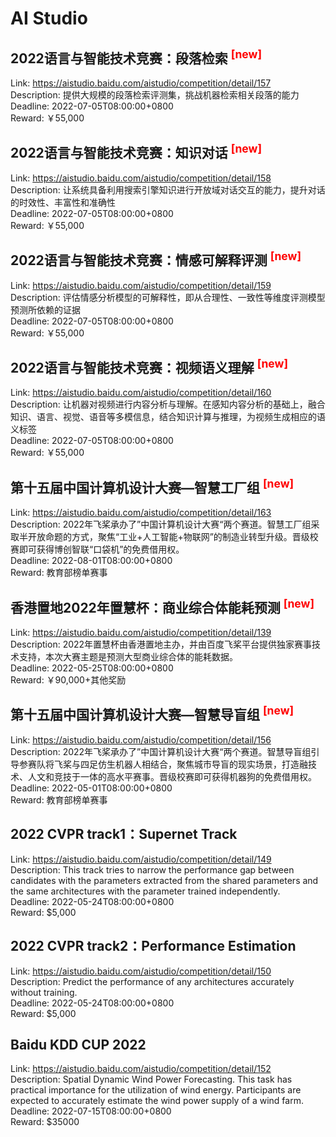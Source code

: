 # AI Studio



## 2022语言与智能技术竞赛：段落检索 <sup style="color:red">[new]<sup>  

Link: https://aistudio.baidu.com/aistudio/competition/detail/157  
Description: 提供大规模的段落检索评测集，挑战机器检索相关段落的能力  
Deadline: 2022-07-05T08:00:00+0800  
Reward: ￥55,000  


## 2022语言与智能技术竞赛：知识对话 <sup style="color:red">[new]<sup>  

Link: https://aistudio.baidu.com/aistudio/competition/detail/158  
Description: 让系统具备利用搜索引擎知识进行开放域对话交互的能力，提升对话的时效性、丰富性和准确性  
Deadline: 2022-07-05T08:00:00+0800  
Reward: ￥55,000  


## 2022语言与智能技术竞赛：情感可解释评测 <sup style="color:red">[new]<sup>  

Link: https://aistudio.baidu.com/aistudio/competition/detail/159  
Description: 评估情感分析模型的可解释性，即从合理性、一致性等维度评测模型预测所依赖的证据  
Deadline: 2022-07-05T08:00:00+0800  
Reward: ￥55,000  


## 2022语言与智能技术竞赛：视频语义理解 <sup style="color:red">[new]<sup>  

Link: https://aistudio.baidu.com/aistudio/competition/detail/160  
Description: 让机器对视频进行内容分析与理解。在感知内容分析的基础上，融合知识、语言、视觉、语音等多模信息，结合知识计算与推理，为视频生成相应的语义标签  
Deadline: 2022-07-05T08:00:00+0800  
Reward: ￥55,000  


## 第十五届中国计算机设计大赛—智慧工厂组 <sup style="color:red">[new]<sup>  

Link: https://aistudio.baidu.com/aistudio/competition/detail/163  
Description: 2022年飞桨承办了”中国计算机设计大赛“两个赛道。智慧工厂组采取半开放命题的方式，聚焦“工业+人工智能+物联网”的制造业转型升级。晋级校赛即可获得博创智联“口袋机”的免费借用权。  
Deadline: 2022-08-01T08:00:00+0800  
Reward: 教育部榜单赛事  


## 香港置地2022年置慧杯：商业综合体能耗预测 <sup style="color:red">[new]<sup>  

Link: https://aistudio.baidu.com/aistudio/competition/detail/139  
Description: 2022年置慧杯由香港置地主办，并由百度飞桨平台提供独家赛事技术支持，本次大赛主题是预测大型商业综合体的能耗数据。  
Deadline: 2022-05-25T08:00:00+0800  
Reward: ￥90,000+其他奖励  


## 第十五届中国计算机设计大赛—智慧导盲组 <sup style="color:red">[new]<sup>  

Link: https://aistudio.baidu.com/aistudio/competition/detail/156  
Description: 2022年飞桨承办了”中国计算机设计大赛“两个赛道。智慧导盲组引导参赛队将飞桨与四足仿生机器人相结合，聚焦城市导盲的现实场景，打造融技术、人文和竞技于一体的高水平赛事。晋级校赛即可获得机器狗的免费借用权。  
Deadline: 2022-05-01T08:00:00+0800  
Reward: 教育部榜单赛事  


## 2022 CVPR track1：Supernet Track

Link: https://aistudio.baidu.com/aistudio/competition/detail/149  
Description: This track tries to narrow the performance gap between candidates with the parameters extracted from the shared parameters and the same architectures with the parameter trained independently.  
Deadline: 2022-05-24T08:00:00+0800  
Reward: $5,000  


## 2022 CVPR track2：Performance Estimation

Link: https://aistudio.baidu.com/aistudio/competition/detail/150  
Description: Predict the performance of any architectures accurately without training.  
Deadline: 2022-05-24T08:00:00+0800  
Reward: $5,000  


## Baidu KDD CUP 2022

Link: https://aistudio.baidu.com/aistudio/competition/detail/152  
Description: Spatial Dynamic Wind Power Forecasting. This task has practical importance for the utilization of wind energy. Participants are expected to accurately estimate the wind power supply of a wind farm.  
Deadline: 2022-07-15T08:00:00+0800  
Reward: $35000  

